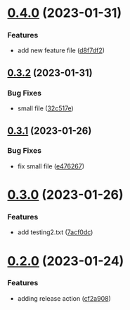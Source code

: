 # [0.4.0](https://github.com/dpuka/demo-changelog/compare/v0.3.2...v0.4.0) (2023-01-31)


### Features

* add new feature file ([d8f7df2](https://github.com/dpuka/demo-changelog/commit/d8f7df2e9a97b81ae433adf79cc8ccd9b26666a6))



## [0.3.2](https://github.com/dpuka/demo-changelog/compare/v0.3.1...v0.3.2) (2023-01-31)


### Bug Fixes

* small file ([32c517e](https://github.com/dpuka/demo-changelog/commit/32c517ecac1616f4c16f38ee35ebb7e3c698b24a))



## [0.3.1](https://github.com/dpuka/demo-changelog/compare/v0.3.0...v0.3.1) (2023-01-26)


### Bug Fixes

* fix small file ([e476267](https://github.com/dpuka/demo-changelog/commit/e476267fb3d6215f67e6fb2ee380861e12aff4cb))



# [0.3.0](https://github.com/dpuka/demo-changelog/compare/v0.2.0...v0.3.0) (2023-01-26)


### Features

* add testing2.txt ([7acf0dc](https://github.com/dpuka/demo-changelog/commit/7acf0dc16bd00678e1bff0dd6259fdca0f6f45b3))



# [0.2.0](https://github.com/dpuka/demo-changelog/compare/v0.1.0...v0.2.0) (2023-01-24)


### Features

* adding release action ([cf2a908](https://github.com/dpuka/demo-changelog/commit/cf2a90884e268a6b444d8566e834b3fd92d0736d))



